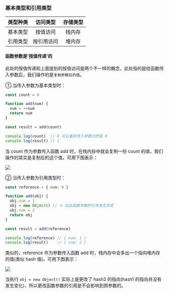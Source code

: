 ### 基本类型和引用类型

| 类型种类 | 访问类型 | 存储类型 |
|:---:|:---:|:---:|
| 基本类型 | 按值访问 | 栈内存 |
| 引用类型 | 按引用访问 | 堆内存 |

#### 函数参数是'按值传递'的

此处的按值传递和上面提到的按值访问是两个不一样的概念，此处指的是给函数传入参数后，我们操作的是`复制参数后的值`。

①.当传入参数为基本类型时：

```js
const count = 0

function add(num) {
  num = ++num
  return num
}

const result = add(count)

console.log(count)  // 0 可以看到传入参数仍然是 0
console.log(result) // 1
```

当 count 作为参数传入函数 add 时，在栈内存中就会复制一份 count 的值，我们操作的其实是复制后的这个值。可用下图表示：

![](http://phrd9aiu0.bkt.clouddn.com/dae97b9a4ef1022ae56e9bf5b9c1c727.jpg-200)

②.当传入参数为引用类型时：

```js
const reference = { num: 0 }

function add(obj) {
  obj.num = 1
  obj = new Object() // ① 此处函数参数的引用发生改变
  obj.num = 2
  return obj
}

const result = add(reference)

console.log(reference) // { num: 1 }
console.log(result)    // { num: 2 }
```

类似的，reference 作为参数传入函数 add 时，栈内存中会多出一个指向堆内存的值(类似 hash 值)。可用下图表示：

![](http://phrd9aiu0.bkt.clouddn.com/b12b36ce345d26881486de403b79cbee.jpg)

当执行 `obj = new Object()` 实际上是更改了 hash2 的指向(hash1 的指向并没有发生变化)，所以更改函数参数的引用是不会影响到原参数的。